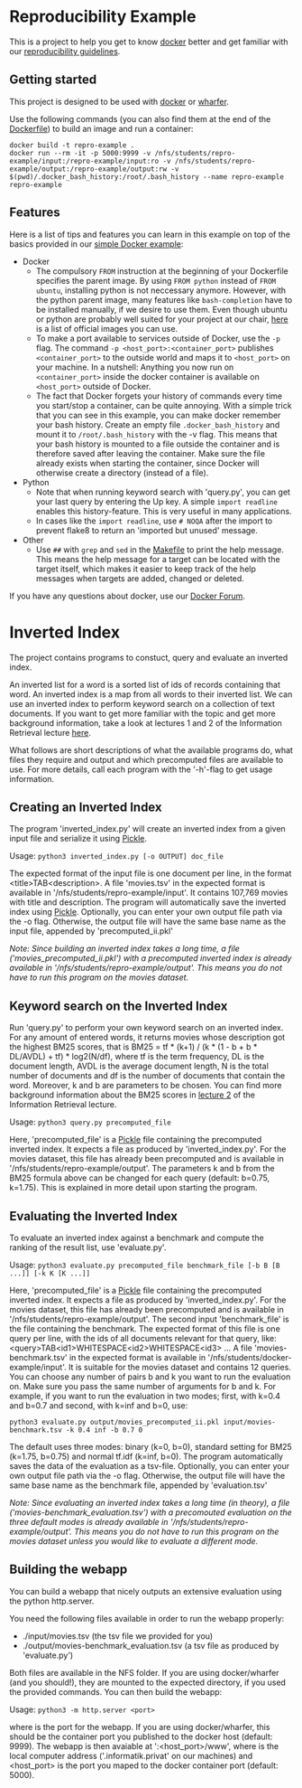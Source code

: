 # Reproducibility Example

This is a project to help you get to know [docker](https://www.docker.com/) better and get familiar with our [reproducibility guidelines](https://ad-wiki.informatik.uni-freiburg.de/teaching/Reproducibility).

## Getting started

This project is designed to be used with [docker](https://www.docker.com/) or [wharfer](https://github.com/ad-freiburg/wharfer).

Use the following commands (you can also find them at the end of the [Dockerfile](Dockerfile)) to build an image and run a container:

```
docker build -t repro-example .
docker run --rm -it -p 5000:9999 -v /nfs/students/repro-example/input:/repro-example/input:ro -v /nfs/students/repro-example/output:/repro-example/output:rw -v $(pwd)/.docker_bash_history:/root/.bash_history --name repro-example repro-example
```

## Features

Here is a list of tips and features you can learn in this example on top of the basics provided in our [simple Docker example](https://ad-wiki.informatik.uni-freiburg.de/teaching/DockerExample):
+ Docker
  + The compulsory `FROM` instruction at the beginning of your Dockerfile specifies the parent image.
    By using `FROM python` instead of `FROM ubuntu`, installing python is not neccessary anymore.
    However, with the python parent image, many features like `bash-completion` have to be installed manually, if we desire to use them.
    Even though ubuntu or python are probably well suited for your project at our chair, [here](https://hub.docker.com/search?q=&type=image&image_filter=official) is a list of official images you can use.
  + To make a port available to services outside of Docker, use the `-p` flag.
    The command `-p <host_port>:<container_port>` publishes `<container_port>` to the outside world and maps it to `<host_port>` on your machine.
    In a nutshell: Anything you now run on `<container_port>` inside the docker container is available on `<host_port>` outside of Docker.
  + The fact that Docker forgets your history of commands every time you start/stop a container, can be quite annoying.
    With a simple trick that you can see in this example, you can make docker remember your bash history.
    Create an empty file `.docker_bash_history` and mount it to `/root/.bash_history` with the -v flag.
    This means that your bash history is mounted to a file outside the container and is therefore saved after leaving the container.
    Make sure the file already exists when starting the container, since Docker will otherwise create a directory (instead of a file).
+ Python
  + Note that when running keyword search with 'query.py', you can get your last query by entering the Up key.
    A simple `import readline` enables this history-feature.
    This is very useful in many applications.
  + In cases like the `import readline`, use `# NOQA` after the import to prevent flake8 to return an 'imported but unused' message.
+ Other
  + Use `##` with `grep` and `sed` in the [Makefile](Makefile) to print the help message.
    This means the help message for a target can be located with the target itself, which makes it easier to keep track of the help messages when targets are added, changed or deleted.

If you have any questions about docker, use our [Docker Forum](https://daphne.informatik.uni-freiburg.de/forum/viewforum.php?f=1083).

# Inverted Index

The project contains programs to constuct, query and evaluate an inverted index.

An inverted list for a word is a sorted list of ids of records containing that word.
An inverted index is a map from all words to their inverted list.
We can use an inverted index to perform keyword search on a collection of text documents.
If you want to get more familiar with the topic and get more background information,
take a look at lectures 1 and 2 of the Information Retrieval lecture
[here](https://ad-wiki.informatik.uni-freiburg.de/teaching/InformationRetrievalWS1920 "Information Retrieval").

What follows are short descriptions of what the available programs do, what files they require and output and which precomputed files are available to use.
For more details, call each program with the '-h'-flag to get usage information.

## Creating an Inverted Index

The program 'inverted_index.py' will create an inverted index from a given input file and serialize it using [Pickle](https://docs.python.org/3/library/pickle.html).

Usage: `python3 inverted_index.py [-o OUTPUT] doc_file`

The expected format of the input file is one document per line, in the format \<title\>TAB\<description\>.
A file 'movies.tsv' in the expected format is available in '/nfs/students/repro-example/input'.
It contains 107,769 movies with title and description.
The program will automatically save the inverted index using [Pickle](https://docs.python.org/3/library/pickle.html).
Optionally, you can enter your own output file path via the -o flag.
Otherwise, the output file will have the same base name as the input file, appended by 'precomputed_ii.pkl'

*Note: Since building an inverted index takes a long time, a file ('movies_precomputed_ii.pkl') with a precomputed inverted index is already available in '/nfs/students/repro-example/output'.
This means you do not have to run this program on the movies dataset.*

## Keyword search on the Inverted Index

Run 'query.py' to perform your own keyword search on an inverted index.
For any amount of entered words, it returns movies whose description got the highest BM25 scores, that is
BM25 = tf * (k+1) / (k * (1 - b + b * DL/AVDL) + tf) * log2(N/df),
where tf is the term frequency, DL is the document length, AVDL is the average document length, N is the total number of documents and df is the number of documents that contain the word.
Moreover, k and b are parameters to be chosen.
You can find more background information about the BM25 scores in [lecture 2](https://daphne.informatik.uni-freiburg.de/ws1920/InformationRetrieval/svn/public/slides/lecture-02.pdf) of the Information Retrieval lecture.

Usage: `python3 query.py precomputed_file`

Here, 'precomputed_file' is a [Pickle](https://docs.python.org/3/library/pickle.html) file containing the precomputed inverted index.
It expects a file as produced by 'inverted_index.py'.
For the movies dataset, this file has already been precomputed and is available in '/nfs/students/repro-example/output'.
The parameters k and b from the BM25 formula above can be changed for each query (default: b=0.75, k=1.75).
This is explained in more detail upon starting the program.

## Evaluating the Inverted Index

To evaluate an inverted index against a benchmark and compute the ranking of the result list, use 'evaluate.py'.

Usage: `python3 evaluate.py precomputed_file benchmark_file [-b B [B ...]] [-k K [K ...]]`

Here, 'precomputed_file' is a [Pickle](https://docs.python.org/3/library/pickle.html) file containing the precomputed inverted index.
It expects a file as produced by 'inverted_index.py'.
For the movies dataset, this file has already been precomputed and is available in '/nfs/students/repro-example/output'.
The second input 'benchmark_file' is the file containing the benchmark.
The expected format of this file is one query per line, with the ids of all documents relevant for that query, like:
\<query\>TAB\<id1\>WHITESPACE\<id2\>WHITESPACE\<id3\> ...
A file 'movies-benchmark.tsv' in the expected format is available in '/nfs/students/docker-example/input'.
It is suitable for the movies dataset and contains 12 queries.
You can choose any number of pairs b and k you want to run the evaluation on.
Make sure you pass the same number of arguments for b and k.
For example, if you want to run the evaluation in two modes; first, with k=0.4 and b=0.7 and second, with k=inf and b=0, use:

`python3 evaluate.py output/movies_precomputed_ii.pkl input/movies-benchmark.tsv -k 0.4 inf -b 0.7 0`

The default uses three modes: binary (k=0, b=0), standard setting for BM25 (k=1.75, b=0.75) and normal tf.idf (k=inf, b=0).
The program automatically saves the data of the evaluation as a tsv-file.
Optionally, you can enter your own output file path via the -o flag.
Otherwise, the output file will have the same base name as the benchmark file, appended by 'evaluation.tsv'

*Note: Since evaluating an inverted index takes a long time (in theory), a file ('movies-benchmark_evaluation.tsv') with a precomouted evaluation on the three default modes is already available in '/nfs/students/repro-example/output'.
This means you do not have to run this program on the movies dataset unless you would like to evaluate a different mode.*

## Building the webapp

You can build a webapp that nicely outputs an extensive evaluation using the python http.server.

You need the following files available in order to run the webapp properly:

+ ./input/movies.tsv (the tsv file we provided for you)
+ ./output/movies-benchmark_evaluation.tsv (a tsv file as produced by 'evaluate.py')

Both files are available in the NFS folder.
If you are using docker/wharfer (and you should!), they are mounted to the expected directory, if you used the provided commands.
You can then build the webapp:

Usage: `python3 -m http.server <port>`

where <port> is the port for the webapp.
If you are using docker/wharfer, this should be the container port you published to the docker host (default: 9999).
The webapp is then avaiable at '<host>:<host_port>/www',
where <host> is the local computer address ('<machine>.informatik.privat' on our machines)
and <host_port> is the port you maped to the docker container port (default: 5000).
